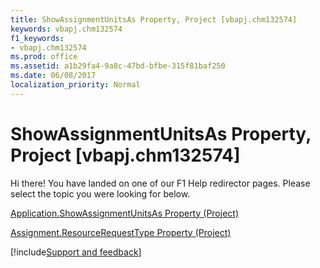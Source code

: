 ```yaml
---
title: ShowAssignmentUnitsAs Property, Project [vbapj.chm132574]
keywords: vbapj.chm132574
f1_keywords:
- vbapj.chm132574
ms.prod: office
ms.assetid: a1b29fa4-9a8c-47bd-bfbe-315f81baf250
ms.date: 06/08/2017
localization_priority: Normal
---
```



# ShowAssignmentUnitsAs Property, Project [vbapj.chm132574]

Hi there! You have landed on one of our F1 Help redirector pages. Please select the topic you were looking for below.

[Application.ShowAssignmentUnitsAs Property (Project)](https://msdn.microsoft.com/library/bf845895-9efe-bb95-9b60-3fdc30615ab5%28Office.15%29.aspx)

[Assignment.ResourceRequestType Property (Project)](https://msdn.microsoft.com/library/1662d049-5e7e-4a33-528e-784df78a8f5f%28Office.15%29.aspx)

[!include[Support and feedback](~/includes/feedback-boilerplate.md)]